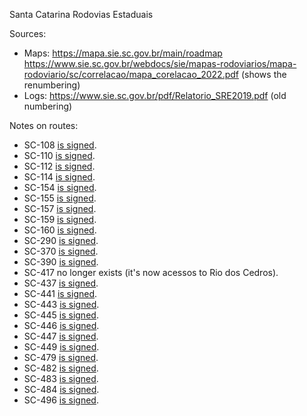 Santa Catarina Rodovias Estaduais

Sources:
* Maps: https://mapa.sie.sc.gov.br/main/roadmap https://www.sie.sc.gov.br/webdocs/sie/mapas-rodoviarios/mapa-rodoviario/sc/correlacao/mapa_corelacao_2022.pdf (shows the renumbering)
* Logs: https://www.sie.sc.gov.br/pdf/Relatorio_SRE2019.pdf (old numbering)

Notes on routes:
* SC-108 [is signed](https://www.google.com/maps/@-28.9847749,-49.6454122,3a,15y,301.42h,87.3t/data=!3m6!1e1!3m4!1sxdqRkr393b1dtF3p_uc9UA!2e0!7i16384!8i8192?entry=ttu).
* SC-110 [is signed](https://www.google.com/maps/@-26.8282099,-49.2750497,3a,21y,208.8h,108.1t/data=!3m6!1e1!3m4!1sLZmzy4IfkdgG4_tIVCwWtw!2e0!7i16384!8i8192?entry=ttu).
* SC-112 [is signed](https://www.google.com/maps/@-26.2683842,-49.5539613,3a,34.4y,197.29h,86.91t/data=!3m6!1e1!3m4!1sJN0UhRunUnISPNQXQOMwnQ!2e0!7i16384!8i8192?entry=ttu).
* SC-114 [is signed](https://www.google.com/maps/@-26.3594221,-49.912812,3a,16.4y,225.3h,87.13t/data=!3m6!1e1!3m4!1syI8e4n-EGjyulODJL6J0oA!2e0!7i13312!8i6656?entry=ttu).
* SC-154 [is signed](https://www.google.com/maps/@-27.1960486,-52.1319337,3a,15.7y,339.04h,85.28t/data=!3m6!1e1!3m4!1sreW4AUsgozmlZGTrZz2xAg!2e0!7i16384!8i8192?entry=ttu).
* SC-155 [is signed](https://www.google.com/maps/@-27.1264307,-52.3262748,3a,15.4y,54.72h,87.74t/data=!3m6!1e1!3m4!1sZMHM_uSOU68PhIExeoZk5A!2e0!7i16384!8i8192?entry=ttu).
* SC-157 [is signed](https://www.google.com/maps/@-27.1379311,-52.5975022,3a,37.5y,189.96h,84.74t/data=!3m6!1e1!3m4!1sJvxlYlOT1j9KZqi_kVG6jg!2e0!7i16384!8i8192?entry=ttu).
* SC-159 [is signed](https://www.google.com/maps/@-27.0741458,-52.8683015,3a,16.8y,265.1h,85.45t/data=!3m6!1e1!3m4!1sN1MDCzAhn2WcZBhfkQZTPg!2e0!7i13312!8i6656?entry=ttu).
* SC-160 [is signed](https://www.google.com/maps/@-27.0723652,-53.0045187,3a,17y,15.83h,83.33t/data=!3m6!1e1!3m4!1sQQdcp4VtkJEPZoDQ5HDi6g!2e0!7i13312!8i6656?entry=ttu).
* SC-290 [is signed](https://www.google.com/maps/@-29.2274449,-49.7603155,3a,56.9y,320.09h,85.12t/data=!3m6!1e1!3m4!1sCRG_GhgcUK9TGTsrM6jf7A!2e0!7i16384!8i8192?entry=ttu).
* SC-370 [is signed](https://www.google.com/maps/@-28.4528837,-49.0269889,3a,15y,45.22h,87.96t/data=!3m6!1e1!3m4!1sxH3B-ddsFulUybAggpzO_Q!2e0!7i16384!8i8192?entry=ttu).
* SC-390 [is signed](https://www.google.com/maps/@-28.4824006,-49.0368159,3a,16.9y,348.67h,88.64t/data=!3m6!1e1!3m4!1sX6ey5YzUC1fd5TzwQz5DJA!2e0!7i16384!8i8192?entry=ttu).
* SC-417 no longer exists (it's now acessos to Rio dos Cedros).
* SC-437 [is signed](https://www.google.com/maps/@-28.4219272,-48.8922875,3a,16.2y,84.5h,86.77t/data=!3m6!1e1!3m4!1sU_ND6zLK_-o9YutomGeJRw!2e0!7i16384!8i8192?entry=ttu).
* SC-441 [is signed](https://www.google.com/maps/@-28.5785012,-49.0527363,3a,18.5y,298.26h,83.97t/data=!3m6!1e1!3m4!1sC2QqSSuQjYHYyWVFObnFaw!2e0!7i16384!8i8192?entry=ttu).
* SC-443 [is signed](https://www.google.com/maps/@-28.6366656,-49.1376013,3a,15y,300.89h,87.61t/data=!3m6!1e1!3m4!1sWBfF0U7WM2KdxYw62VLAzg!2e0!7i16384!8i8192?entry=ttu).
* SC-445 [is signed](https://www.google.com/maps/@-28.6977733,-49.1908505,3a,15y,359.41h,88.8t/data=!3m6!1e1!3m4!1sFDhKopybg7wTSybwkw0okg!2e0!7i16384!8i8192?entry=ttu).
* SC-446 [is signed](https://www.google.com/maps/@-28.6622227,-49.4845789,3a,16.2y,356.86h,84.86t/data=!3m6!1e1!3m4!1s2NRRHBMEHasBVVUcPD5upw!2e0!7i16384!8i8192?entry=ttu).
* SC-447 [is signed](https://www.google.com/maps/@-28.9173677,-49.5330574,3a,15y,333.8h,86.9t/data=!3m6!1e1!3m4!1sEXssjvIxFpz-RwAJQ6iZlA!2e0!7i16384!8i8192?entry=ttu).
* SC-449 [is signed](https://www.google.com/maps/@-29.1048245,-49.6501898,3a,15.5y,302.17h,86.09t/data=!3m6!1e1!3m4!1sxczdQW3kYrVn9sEyxRTprA!2e0!7i16384!8i8192?entry=ttu).
* SC-479 [is signed](https://www.google.com/maps/@-26.7204815,-52.7154323,3a,36.3y,21.38h,84.26t/data=!3m6!1e1!3m4!1s36rKEMnvET6BeuZQwL47EQ!2e0!7i16384!8i8192?entry=ttu).
* SC-482 [is signed](https://www.google.com/maps/@-26.7204815,-52.7154323,3a,36.3y,21.38h,84.26t/data=!3m6!1e1!3m4!1s36rKEMnvET6BeuZQwL47EQ!2e0!7i16384!8i8192?entry=ttu).
* SC-483 [is signed](https://www.google.com/maps/@-27.1077796,-52.551176,3a,39.5y,121.37h,79.04t/data=!3m6!1e1!3m4!1sriBuL7_jGJTA0aLTEqO12Q!2e0!7i16384!8i8192?entry=ttu).
* SC-484 [is signed](https://www.google.com/maps/@-27.0958559,-52.6914729,3a,15.7y,213.03h,86.3t/data=!3m6!1e1!3m4!1sGYD3atG1uLNBhe6UDELNcA!2e0!7i16384!8i8192?entry=ttu).
* SC-496 [is signed](https://www.google.com/maps/@-26.8160406,-53.5155385,3a,15.9y,242.67h,88.59t/data=!3m6!1e1!3m4!1sKYzPH62I8ZRwdSTUkqdBrA!2e0!7i16384!8i8192?entry=ttu).
